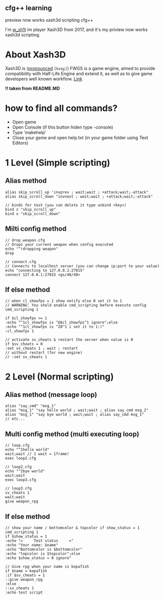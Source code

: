 ## cfg++ learning
preview now works xash3d scripting cfg++

I'm [w_sh1t](https://github.com/wh1tesh1t) im player Xash3D from 2017, and it's my priview now works xash3d scripting.

# About Xash3D
Xash3D is ([pronounced](https://ipa-reader.com/?text=ks%C9%91%CA%82) `[ksɑʂ]`) FWGS is a game engine, aimed to provide compatibility with Half-Life Engine and extend it, as well as to give game developers well known workflow. [Link](https://github.com/wh1tesh1t/xash3d-fwgs)

**!! taken from README.MD**

# how to find all commands?
- Open game
- Open Console (if this button hiden type -console)
- Type 'makehelp'
- Close your gsme and open help.txt (in your game folder using Text Editors)

# 1 Level (Simple scripting)
## Alias method
```Alias
alias skip_scroll_up 'invprev ; wait;wait ; +attack;wait;-attack"
alias skip_scroll_down "invnext ; wait;wait ; +attack;wait;-attack"

// binds for test (you can delete it type unbind <key>)
bind z "skip_scroll_up"
bind x "skip_scroll_down"
```
## Milti config method
```MConfig
// drop_weapon.cfg
// Drops your current weapon when config executed
echo "^!dropping weapon"
drop
```
```MConfig
// connect.cfg
// Connects to localhost server (you can change ip:port to your value)
echo "connecting to 127.0.0.1:27015"
connect 127.0.0.1:27015 <gs/48/49>
````

## If else method
```ifelse
// when cl_showfps = 1 show notify else 0 set it to 1
// WARNING: You shold enable cmd_scripting before execute config
cmd_scripting 1

if $cl_showfps >= 1
:echo "^1cl_showfps is ^@$cl_showfps^1 ignore";else
:echo "^1cl_showfps is ^20^1 i set it to 1:)"
:cl_showfps 1

// activate sv_cheats & restart the server when value is 0
if $sv_cheats = 0
:set sv_cheats 1 ; wait ; restart
// without restart (for new engine)
// :set sv_cheats 1
```

# 2 Level (Normal scripting)
## Alias method (message loop)
```Alias
alias "say_cmd" "msg_1"
alias "msg_1" "say hello world ; wait;wait ; alias say_cmd msg_2"
alias "msg_1" "say bye world ; wait;wait ; alias say_cmd msg_1"
// etc...
```

## Multi config method (multi executing loop)
```
// loop.cfg
echo "^1hello world"
wait;wait // 1 wait = 1frame!
exec loop2.cfg

// loop2.cfg
echo "^2bye world"
wait;wait
exec loop3.cfg

// loop3.cfg
sv_cheats 1
wait;wait
give weapon_rpg
```

## If else method
```ifelse
// show your name / bottomcolor & topcolor if show_status = 1
cmd_scripting 1
if $show_status = 1
:echo "=     Test status     ="
:echo "Your name: $name"
:echo "Bottomcolor is $bottomcolor"
:echo "topcolor is $topcolor";else
:echo $show_status = 0 ignore"

// Give rpg when your name is kopaf1sh
if $name = kopaf1sh
:if $sv_cheats = 1
::give weapon_rpg
:else
::sv_cheats 1
:echo test script
```
